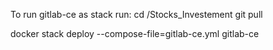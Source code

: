 To run gitlab-ce as stack run:
cd /Stocks_Investement
git pull

docker stack deploy --compose-file=gitlab-ce.yml gitlab-ce

